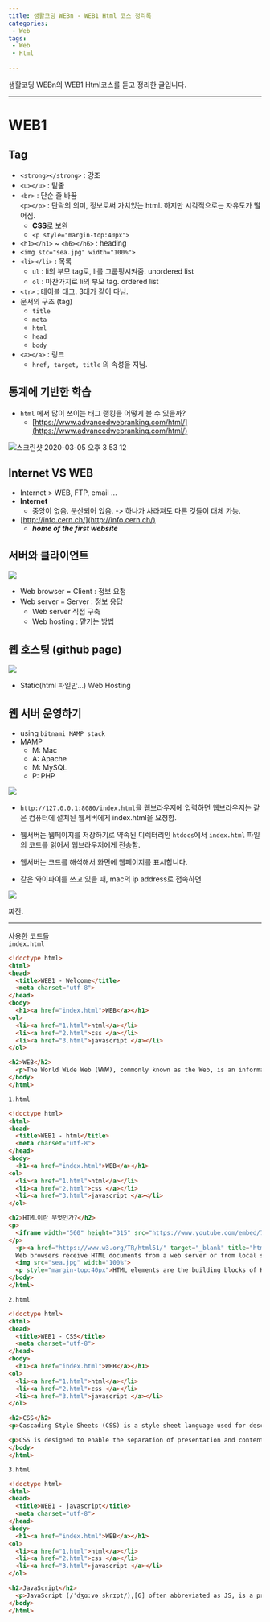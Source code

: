 ```yaml
---
title: 생활코딩 WEBn - WEB1 Html 코스 정리록
categories:
 - Web
tags: 
 - Web
 - Html
 
---
```


생활코딩 WEBn의 WEB1 Html코스를 듣고 정리한 글입니다.

---


# WEB1

## Tag

-   `<strong></strong>` : 강조
-   `<u></u>` : 밑줄
-   `<br>` : 단순 줄 바꿈  
    `<p></p>` : 단락의 의미, 정보로써 가치있는 html. 하지만 시각적으로는 자유도가 떨어짐.
    -   **CSS**로 보완
    -   `<p style="margin-top:40px">`
-   `<h1></h1>` ~ `<h6></h6>` : heading
-   `<img stc="sea.jpg" width="100%">`
-   `<li></li>` : 목록
    -   `ul` : li의 부모 tag로, li를 그룹핑시켜줌. unordered list
    -   `ol` : 마찬가지로 li의 부모 tag. ordered list
-   `<tr>` : 테이블 태그. 3대가 같이 다님.
-   문서의 구조 (tag)
    -   `title`
    -   `meta`
    -   `html`
    -   `head`
    -   `body`
-   `<a></a>` : 링크
    -   `href, target, title` 의 속성을 지님.

## 통계에 기반한 학습

-   `html` 에서 많이 쓰이는 태그 랭킹을 어떻게 볼 수 있을까?
    -   [https://www.advancedwebranking.com/html/](https://www.advancedwebranking.com/html/)

![스크린샷 2020-03-05 오후 3 53 12](https://user-images.githubusercontent.com/48315997/75955568-7883e980-5ef9-11ea-8e4a-fb8bc0245d0c.png)

## Internet VS WEB

-   Internet > WEB, FTP, email ...
-   **Internet**
    -   중앙이 없음. 분산되어 있음. -> 하나가 사라져도 다른 것들이 대체 가능.
-   [http://info.cern.ch/](http://info.cern.ch/)
    -   **_home of the first website_**

## 서버와 클라이언트

![](https://s3-ap-northeast-2.amazonaws.com/opentutorials-user-file/module/3135/7752.jpeg)

-   Web browser = Client : 정보 요청
-   Web server = Server : 정보 응답
    -   Web server 직접 구축
    -   Web hosting : 맡기는 방법

## 웹 호스팅 (github page)

![](https://s3-ap-northeast-2.amazonaws.com/opentutorials-user-file/module/3135/7778.jpeg)

-   Static(html 파일만...) Web Hosting

## 웹 서버 운영하기

-   using `bitnami MAMP stack`
-   MAMP
    -   M: Mac
    -   A: Apache
    -   M: MySQL
    -   P: PHP

![](https://s3-ap-northeast-2.amazonaws.com/opentutorials-user-file/module/3135/7962.jpeg)

-   `http://127.0.0.1:8080/index.html`을 웹브라우저에 입력하면 웹브라우저는 같은 컴퓨터에 설치된 웹서버에게 index.html을 요청함.
    
-   웹서버는 웹페이지를 저장하기로 약속된 디렉터리인 `htdocs`에서 `index.html` 파일의 코드를 읽어서 웹브라우저에게 전송함.
    
-   웹서버는 코드를 해석해서 화면에 웹페이지를 표시합니다.
    
-   같은 와이파이를 쓰고 있을 때, mac의 ip address로 접속하면
    

![](https://user-images.githubusercontent.com/48315997/75956644-a9fdb480-5efb-11ea-9a78-a95e66fd4ce9.PNG)

짜잔.

---

사용한 코드들  
`index.html`

```html
<!doctype html>
<html>
<head>
  <title>WEB1 - Welcome</title>
  <meta charset="utf-8">
</head>
<body>
  <h1><a href="index.html">WEB</a></h1>
<ol>
  <li><a href="1.html">html</a></li>
  <li><a href="2.html">css </a></li>
  <li><a href="3.html">javascript </a></li>
</ol>

<h2>WEB</h2>
  <p>The World Wide Web (WWW), commonly known as the Web, is an information system where documents and other web resources are identified by Uniform Resource Locators (URLs, such as https://www.example.com/), which may be interlinked by hypertext, and are accessible over the Internet.[1][2] The resources of the WWW are transferred via the Hypertext Transfer Protocol (HTTP) and may be accessed by users by a software application called a web browser and are published by a software application called a web server.</p>
</body>
</html>
```

`1.html`

```html
<!doctype html>
<html>
<head>
  <title>WEB1 - html</title>
  <meta charset="utf-8">
</head>
<body>
  <h1><a href="index.html">WEB</a></h1>
<ol>
  <li><a href="1.html">html</a></li>
  <li><a href="2.html">css </a></li>
  <li><a href="3.html">javascript </a></li>
</ol>

<h2>HTML이란 무엇인가?</h2>
<p>
  <iframe width="560" height="315" src="https://www.youtube.com/embed/7T7r_oSp0SE" frameborder="0" allow="accelerometer; autoplay; encrypted-media; gyroscope; picture-in-picture" allowfullscreen></iframe>
</p>
  <p><a href="https://www.w3.org/TR/html51/" target="_blank" title="html5 specification">Hypertext Markup Language (HTML)</a> is the standard markup language for <strong>creating web pages</strong> and <u>web</u> applications.
  Web browsers receive HTML documents from a web server or from local storage and render them into multimedia web pages. HTML describes the structure of a web page semantically and originally included cues for the appearance of the document.</p>
  <img src="sea.jpg" width="100%">
  <p style="margin-top:40px">HTML elements are the building blocks of HTML pages. With HTML constructs, images and other objects, such as interactive forms, may be embedded into the rendered page. It provides a means to create structured documents by denoting structural semantics for text such as headings, paragraphs, lists, links, quotes and other items. HTML elements are delineated by tags, written using angle brackets.</p>
</body>
</html>
```

`2.html`

```html
<!doctype html>
<html>
<head>
  <title>WEB1 - CSS</title>
  <meta charset="utf-8">
</head>
<body>
  <h1><a href="index.html">WEB</a></h1>
<ol>
  <li><a href="1.html">html</a></li>
  <li><a href="2.html">css </a></li>
  <li><a href="3.html">javascript </a></li>
</ol>

<h2>CSS</h2>
<p>Cascading Style Sheets (CSS) is a style sheet language used for describing the presentation of a document written in a markup language like HTML.[1] CSS is a cornerstone technology of the World Wide Web, alongside HTML and JavaScript.[2]</p>

<p>CSS is designed to enable the separation of presentation and content, including layout, colors, and fonts.[3] This separation can improve content accessibility, provide more flexibility and control in the specification of presentation characteristics, enable multiple web pages to share formatting by specifying the relevant CSS in a separate .css file, and reduce complexity and repetition in the structural content.</p>
</body>
</html>
```

`3.html`

```html
<!doctype html>
<html>
<head>
  <title>WEB1 - javascript</title>
  <meta charset="utf-8">
</head>
<body>
  <h1><a href="index.html">WEB</a></h1>
<ol>
  <li><a href="1.html">html</a></li>
  <li><a href="2.html">css </a></li>
  <li><a href="3.html">javascript </a></li>
</ol>

<h2>JavaScript</h2>
  <p>JavaScript (/ˈdʒɑːvəˌskrɪpt/),[6] often abbreviated as JS, is a programming language that conforms to the ECMAScript specification.[7] JavaScript is high-level, often just-in-time compiled, and multi-paradigm. It has curly-bracket syntax, dynamic typing, prototype-based object-orientation, and first-class functions.</p>
</body>
</html>
```